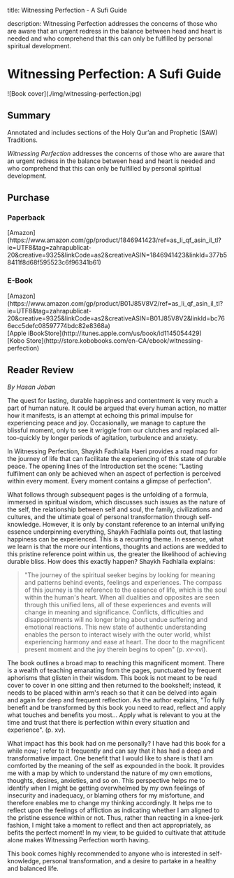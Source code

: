 title: Witnessing Perfection - A Sufi Guide

description: Witnessing Perfection addresses the concerns of those who are aware that an urgent redress in the balance between head and heart is needed and who comprehend that this can only be fulfilled by personal spiritual development.

# Witnessing Perfection: A Sufi Guide

<div markdown="1" class="cover-image">
![Book cover](./img/witnessing-perfection.jpg)
</div>

## Summary

Annotated and includes sections of the Holy Qur’an and Prophetic (SAW) Traditions.

_Witnessing Perfection_ addresses the concerns of those who are aware that an urgent redress in the balance between head and heart is needed and who comprehend that this can only be fulfilled by personal spiritual development.

## Purchase

### Paperback

<div markdown="3" class="purchase-link">
[Amazon](https://www.amazon.com/gp/product/1846941423/ref=as_li_qf_asin_il_tl?ie=UTF8&tag=zahrapublicat-20&creative=9325&linkCode=as2&creativeASIN=1846941423&linkId=377b58411f8d68f595523c6f96341b61)
</div>

### E-Book

<div markdown="3" class="purchase-link">
[Amazon](https://www.amazon.com/gp/product/B01J85V8V2/ref=as_li_qf_asin_il_tl?ie=UTF8&tag=zahrapublicat-20&creative=9325&linkCode=as2&creativeASIN=B01J85V8V2&linkId=bc766ecc5defc08597774bdc82e8368a)
</div>

<div markdown="3" class="purchase-link">
[Apple iBookStore](http://itunes.apple.com/us/book/id1145054429)
</div>

<div markdown="3" class="purchase-link">
[Kobo Store](http://store.kobobooks.com/en-CA/ebook/witnessing-perfection)
</div>

## Reader Review

_By Hasan Joban_

The quest for lasting, durable happiness and contentment is very much a part of human nature. It could be argued that every human action, no matter how it manifests, is an attempt at echoing this primal impulse for experiencing peace and joy. Occasionally, we manage to capture the blissful moment, only to see it wriggle from our clutches and replaced all-too-quickly by longer periods of agitation, turbulence and anxiety.

In Witnessing Perfection, Shaykh Fadhlalla Haeri provides a road map for the journey of life that can facilitate the experiencing of this state of durable peace. The opening lines of the Introduction set the scene: "Lasting fulfilment can only be achieved when an aspect of perfection is perceived within every moment. Every moment contains a glimpse of perfection".

What follows through subsequent pages is the unfolding of a formula, immersed in spiritual wisdom, which discusses such issues as the nature of the self, the relationship between self and soul, the family, civilizations and cultures, and the ultimate goal of personal transformation through self-knowledge. However, it is only by constant reference to an internal unifying essence underpinning everything, Shaykh Fadhlalla points out, that lasting happiness can be experienced. This is a recurring theme. In essence, what we learn is that the more our intentions, thoughts and actions are wedded to this pristine reference point within us, the greater the likelihood of achieving durable bliss. How does this exactly happen? Shaykh Fadhlalla explains:

> "The journey of the spiritual seeker begins by looking for meaning and patterns behind events, feelings and experiences. The compass of this journey is the reference to the essence of life, which is the soul within the human's heart. When all dualities and opposites are seen through this unified lens, all of these experiences and events will change in meaning and significance. Conflicts, difficulties and disappointments will no longer bring about undue suffering and emotional reactions. This new state of authentic understanding enables the person to interact wisely with the outer world, whilst experiencing harmony and ease at heart. The door to the magnificent present moment and the joy therein begins to open" (p. xv-xvi).

The book outlines a broad map to reaching this magnificent moment. There is a wealth of teaching emanating from the pages, punctuated by frequent aphorisms that glisten in their wisdom. This book is not meant to be read cover to cover in one sitting and then returned to the bookshelf; instead, it needs to be placed within arm's reach so that it can be delved into again and again for deep and frequent reflection. As the author explains, "To fully benefit and be transformed by this book you need to read, reflect and apply what touches and benefits you most... Apply what is relevant to you at the time and trust that there is perfection within every situation and experience". (p. xv).

What impact has this book had on me personally? I have had this book for a while now; I refer to it frequently and can say that it has had a deep and transformative impact. One benefit that I would like to share is that I am comforted by the meaning of the self as expounded in the book. It provides me with a map by which to understand the nature of my own emotions, thoughts, desires, anxieties, and so on. This perspective helps me to identify when I might be getting overwhelmed by my own feelings of insecurity and inadequacy, or blaming others for my misfortune, and therefore enables me to change my thinking accordingly. It helps me to reflect upon the feelings of affliction as indicating whether I am aligned to the pristine essence within or not. Thus, rather than reacting in a knee-jerk fashion, I might take a moment to reflect and then act appropriately, as befits the perfect moment! In my view, to be guided to cultivate that attitude alone makes Witnessing Perfection worth having.

This book comes highly recommended to anyone who is interested in self-knowledge, personal transformation, and a desire to partake in a healthy and balanced life. 
